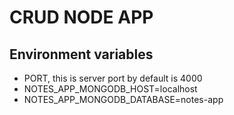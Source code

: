 # CRUD NODE APP

## Environment variables
* PORT, this is server port by default is 4000
* NOTES_APP_MONGODB_HOST=localhost
* NOTES_APP_MONGODB_DATABASE=notes-app